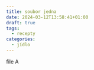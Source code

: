 ```yaml
---
title: soubor jedna
date: 2024-03-12T13:58:41+01:00
draft: true
tags:
  - recepty
categories:
  - jídlo
---
```


file A
